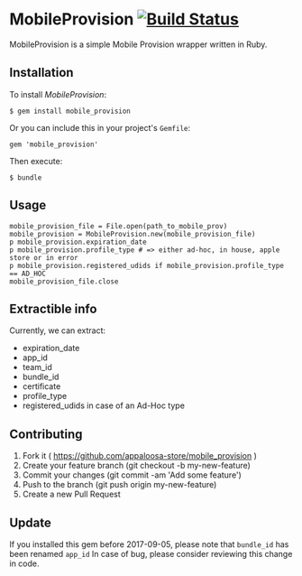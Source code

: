 MobileProvision [![Build Status](https://travis-ci.org/appaloosa-store/mobile_provision.svg?branch=master)](https://travis-ci.org/appaloosa-store/mobile_provision)
===

MobileProvision is a simple Mobile Provision wrapper written in Ruby.

Installation
---
To install *MobileProvision*:

```
$ gem install mobile_provision
```

Or you can include this in your project's `Gemfile`:

```
gem 'mobile_provision'
```

Then execute:

```
$ bundle
```
Usage
---

```
mobile_provision_file = File.open(path_to_mobile_prov)
mobile_provision = MobileProvision.new(mobile_provision_file)
p mobile_provision.expiration_date
p mobile_provision.profile_type # => either ad-hoc, in house, apple store or in error
p mobile_provision.registered_udids if mobile_provision.profile_type == AD_HOC
mobile_provision_file.close
```

Extractible info
---
Currently, we can extract:

+ expiration_date
+ app_id
+ team_id
+ bundle_id
+ certificate
+ profile_type
+ registered_udids in case of an Ad-Hoc type

Contributing
---
1. Fork it ( https://github.com/appaloosa-store/mobile_provision )
2. Create your feature branch (git checkout -b my-new-feature)
3. Commit your changes (git commit -am 'Add some feature')
4. Push to the branch (git push origin my-new-feature)
5. Create a new Pull Request

Update
---

If you installed this gem before 2017-09-05, please note that `bundle_id` has been renamed `app_id`
In case of bug, please consider reviewing this change in code.
